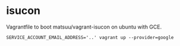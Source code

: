 # isucon

Vagrantfile to boot matsuu/vagrant-isucon on ubuntu with GCE.

```
SERVICE_ACCOUNT_EMAIL_ADDRESS='..' vagrant up --provider=google
```
